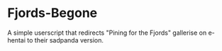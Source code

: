 Fjords-Begone
=============

A simple userscript that redirects "Pining for the Fjords" gallerise on e-hentai to their sadpanda version.
